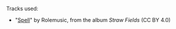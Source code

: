 Tracks used:

  * "[Spell](https://freemusicarchive.org/music/Rolemusic/Straw_Fields/01_rolemusic_-_spell)" by Rolemusic, from the album _Straw Fields_ (CC BY 4.0)
    
